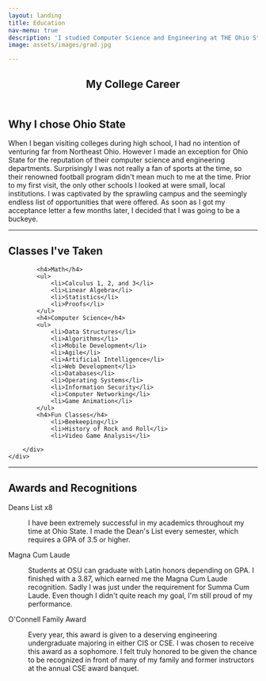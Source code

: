 ```yaml
---
layout: landing
title: Education
nav-menu: true
description: 'I studied Computer Science and Engineering at THE Ohio State University, one of the largest public universities in the United States.'
image: assets/images/grad.jpg

---
```


<!-- Main -->
<div id="main" class="alt">

<!-- One -->
<section id="one">
	<div class="inner">
		<header class="major">
			<h1>My College Career</h1>
		</header>


<!-- Content -->
<h2 id="content">Why I chose Ohio State</h2>
<p>When I began visiting colleges during high school, I had no intention of venturing far from Northeast Ohio. However I made an exception for Ohio State for the reputation of their computer science and engineering departments. Surprisingly I was not really a fan of sports at the time, so their renowned football program didn't mean much to me at the time. Prior to my first visit, the only other schools I looked at were small, local institutions. I was captivated by the sprawling campus and the seemingly endless list of opportunities that were offered. As soon as I got my acceptance letter a few months later, I decided that I was going to be a buckeye. </p>
<hr />


<!-- Content -->
<h2 id="content">Classes I've Taken</h2>
	<div class="row">
		<div class="6u 12u$(medium)">

			<h4>Math</h4>
			<ul>
				<li>Calculus 1, 2, and 3</li>
				<li>Linear Algebra</li>
				<li>Statistics</li>
				<li>Proofs</li>
			</ul>
			<h4>Computer Science</h4>
			<ul>
				<li>Data Structures</li>
				<li>Algorithms</li>
				<li>Mobile Development</li>
				<li>Agile</li>
				<li>Artificial Intelligence</li>
				<li>Web Development</li>
				<li>Databases</li>
				<li>Operating Systems</li>
				<li>Information Security</li>
				<li>Computer Networking</li>
				<li>Game Animation</li>
			</ul>
			<h4>Fun Classes</h4>
				<li>Beekeeping</li>
				<li>History of Rock and Roll</li>
				<li>Video Game Analysis</li>

		</div>
	</div>

<hr />
<h2>Awards and Recognitions</h2>
<dl>
	<dt>Deans List x8</dt>
	<dd>
		<p>I have been extremely successful in my academics throughout my time at Ohio State. I made the Dean's List every semester, which requires a GPA of 3.5 or higher. </p>
	</dd>
	<dt>Magna Cum Laude</dt>
	<dd>
		<p>Students at OSU can graduate with Latin honors depending on GPA. I finished with a 3.87, which earned me the Magna Cum Laude recognition. Sadly
		I was just under the requirement for Summa Cum Laude. Even though I didn't quite reach my goal, I'm still proud of my performance.</p>
	</dd>
	<dt>O'Connell Family Award</dt>
	<dd>
		<p>Every year, this award is given to a deserving engineering undergraduate majoring in either CIS or CSE. I was chosen to receive this award as a sophomore. I felt truly honored to be given the chance to be recognized in front of many of my family and former instructors at the
		annual CSE award banquet. </p>
	</dd>
</dl>

</div>
</section>

</div>
